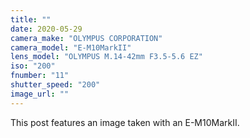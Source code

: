 ```yaml
---
title: ""
date: 2020-05-29
camera_make: "OLYMPUS CORPORATION"
camera_model: "E-M10MarkII"
lens_model: "OLYMPUS M.14-42mm F3.5-5.6 EZ"
iso: "200"
fnumber: "11"
shutter_speed: "200"
image_url: ""
---
```


This post features an image taken with an E-M10MarkII.